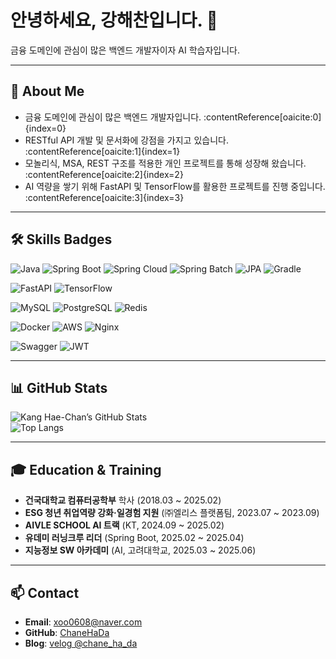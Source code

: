# 안녕하세요, 강해찬입니다. 👋

금융 도메인에 관심이 많은 백엔드 개발자이자 AI 학습자입니다.

---

## 🔭 About Me
- 금융 도메인에 관심이 많은 백엔드 개발자입니다. :contentReference[oaicite:0]{index=0}
- RESTful API 개발 및 문서화에 강점을 가지고 있습니다. :contentReference[oaicite:1]{index=1}
- 모놀리식, MSA, REST 구조를 적용한 개인 프로젝트를 통해 성장해 왔습니다. :contentReference[oaicite:2]{index=2}
- AI 역량을 쌓기 위해 FastAPI 및 TensorFlow를 활용한 프로젝트를 진행 중입니다. :contentReference[oaicite:3]{index=3}

---

## 🛠️ Skills Badges

![Java](https://img.shields.io/badge/Java-%23ED8B00?style=flat&logo=openjdk&logoColor=white)
![Spring Boot](https://img.shields.io/badge/Spring_Boot-%236DB33F?style=flat&logo=springboot&logoColor=white)
![Spring Cloud](https://img.shields.io/badge/Spring_Cloud-%236DB33F?style=flat&logo=spring&logoColor=white)
![Spring Batch](https://img.shields.io/badge/Spring_Batch-%236DB33F?style=flat&logo=spring&logoColor=white)
![JPA](https://img.shields.io/badge/JPA-%23007396?style=flat&logo=java&logoColor=white)
![Gradle](https://img.shields.io/badge/Gradle-%2302303A?style=flat&logo=gradle&logoColor=white)

![FastAPI](https://img.shields.io/badge/FastAPI-%2300C7B7?style=flat&logo=fastapi&logoColor=white)
![TensorFlow](https://img.shields.io/badge/TensorFlow-%23FF6F00?style=flat&logo=tensorflow&logoColor=white)

![MySQL](https://img.shields.io/badge/MySQL-%234479A1?style=flat&logo=mysql&logoColor=white)
![PostgreSQL](https://img.shields.io/badge/PostgreSQL-%23336791?style=flat&logo=postgresql&logoColor=white)
![Redis](https://img.shields.io/badge/Redis-%23DC382D?style=flat&logo=redis&logoColor=white)

![Docker](https://img.shields.io/badge/Docker-%232496ED?style=flat&logo=docker&logoColor=white)
![AWS](https://img.shields.io/badge/AWS-%23FF9900?style=flat&logo=amazonaws&logoColor=white)
![Nginx](https://img.shields.io/badge/Nginx-%23009639?style=flat&logo=nginx&logoColor=white)

![Swagger](https://img.shields.io/badge/Swagger-%2385EA2D?style=flat&logo=swagger&logoColor=white)
![JWT](https://img.shields.io/badge/JWT-%23000000?style=flat&logo=jsonwebtokens&logoColor=white)

---

## 📊 GitHub Stats

![Kang Hae-Chan’s GitHub Stats](https://github-readme-stats.vercel.app/api?username=ChaneHaDa&show_icons=true&theme=default&hide_border=true)  
![Top Langs](https://github-readme-stats.vercel.app/api/top-langs/?username=ChaneHaDa&layout=compact&theme=default&hide_border=true)

---

## 🎓 Education & Training
- **건국대학교 컴퓨터공학부** 학사 (2018.03 ~ 2025.02)
- **ESG 청년 취업역량 강화·일경험 지원** (㈜엘리스 플랫폼팀, 2023.07 ~ 2023.09)
- **AIVLE SCHOOL AI 트랙** (KT, 2024.09 ~ 2025.02)
- **유데미 러닝크루 리더** (Spring Boot, 2025.02 ~ 2025.04)
- **지능정보 SW 아카데미** (AI, 고려대학교, 2025.03 ~ 2025.06)

---

## 📫 Contact
- **Email**: xoo0608@naver.com
- **GitHub**: [ChaneHaDa](https://github.com/ChaneHaDa)
- **Blog**: [velog @chane_ha_da](https://velog.io/@chane_ha_da)
